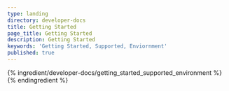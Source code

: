 ```yaml
---
type: landing
directory: developer-docs
title: Getting Started
page_title: Getting Started
description: Getting Started
keywords: 'Getting Started, Supported, Enviornment'
published: true
---
```



{% ingredient/developer-docs/getting_started_supported_environment %}{% endingredient %} 
